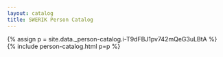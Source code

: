 ```yaml
---
layout: catalog
title: SWERIK Person Catalog
---
```

{% assign p = site.data._person-catalog.i-T9dFBJ1pv742mQeG3uLBtA %}
{% include person-catalog.html p=p %}

